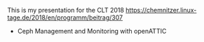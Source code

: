 This is my presentation for the CLT 2018 https://chemnitzer.linux-tage.de/2018/en/programm/beitrag/307

* Ceph Management and Monitoring with openATTIC
